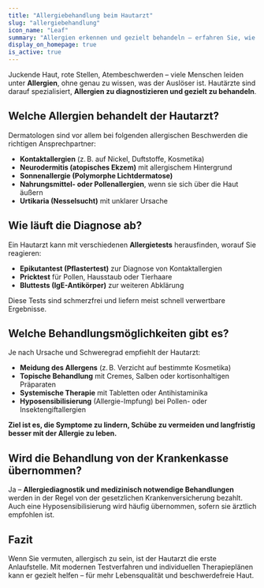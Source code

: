 ```yaml
---
title: "Allergiebehandlung beim Hautarzt"
slug: "allergiebehandlung"
icon_name: "Leaf"
summary: "Allergien erkennen und gezielt behandeln – erfahren Sie, wie Dermatologen bei Heuschnupfen, Kontaktallergien & Co. helfen."
display_on_homepage: true
is_active: true
---
```


Juckende Haut, rote Stellen, Atembeschwerden – viele Menschen leiden unter **Allergien**, ohne genau zu wissen, was der Auslöser ist. Hautärzte sind darauf spezialisiert, **Allergien zu diagnostizieren und gezielt zu behandeln**.

## Welche Allergien behandelt der Hautarzt?

Dermatologen sind vor allem bei folgenden allergischen Beschwerden die richtigen Ansprechpartner:

- **Kontaktallergien** (z. B. auf Nickel, Duftstoffe, Kosmetika)
- **Neurodermitis (atopisches Ekzem)** mit allergischem Hintergrund
- **Sonnenallergie (Polymorphe Lichtdermatose)**
- **Nahrungsmittel- oder Pollenallergien**, wenn sie sich über die Haut äußern
- **Urtikaria (Nesselsucht)** mit unklarer Ursache

## Wie läuft die Diagnose ab?

Ein Hautarzt kann mit verschiedenen **Allergietests** herausfinden, worauf Sie reagieren:

- **Epikutantest (Pflastertest)** zur Diagnose von Kontaktallergien  
- **Pricktest** für Pollen, Hausstaub oder Tierhaare  
- **Bluttests (IgE-Antikörper)** zur weiteren Abklärung  

Diese Tests sind schmerzfrei und liefern meist schnell verwertbare Ergebnisse.

## Welche Behandlungsmöglichkeiten gibt es?

Je nach Ursache und Schweregrad empfiehlt der Hautarzt:

- **Meidung des Allergens** (z. B. Verzicht auf bestimmte Kosmetika)
- **Topische Behandlung** mit Cremes, Salben oder kortisonhaltigen Präparaten
- **Systemische Therapie** mit Tabletten oder Antihistaminika
- **Hyposensibilisierung** (Allergie-Impfung) bei Pollen- oder Insektengiftallergien

**Ziel ist es, die Symptome zu lindern, Schübe zu vermeiden und langfristig besser mit der Allergie zu leben.**

## Wird die Behandlung von der Krankenkasse übernommen?

Ja – **Allergiediagnostik und medizinisch notwendige Behandlungen** werden in der Regel von der gesetzlichen Krankenversicherung bezahlt. Auch eine Hyposensibilisierung wird häufig übernommen, sofern sie ärztlich empfohlen ist.

## Fazit

Wenn Sie vermuten, allergisch zu sein, ist der Hautarzt die erste Anlaufstelle. Mit modernen Testverfahren und individuellen Therapieplänen kann er gezielt helfen – für mehr Lebensqualität und beschwerdefreie Haut.
